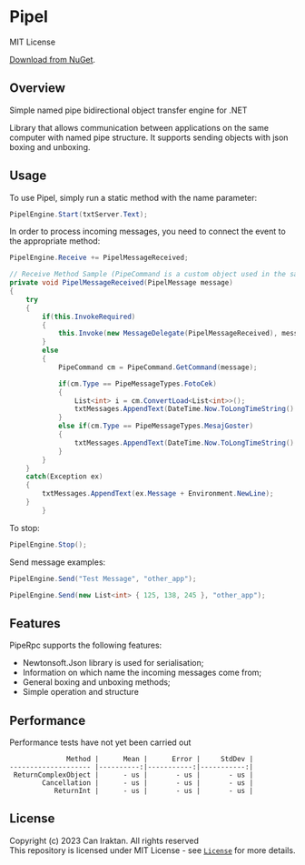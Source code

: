 # Pipel

MIT License

[Download from NuGet](https://www.nuget.org/packages/Pipel).

## Overview

Simple named pipe bidirectional object transfer engine for .NET

Library that allows communication between applications on the same computer with named pipe structure. It supports sending objects with json boxing and unboxing.

## Usage

To use Pipel, simply run a static method with the name parameter:

```csharp
PipelEngine.Start(txtServer.Text);
```

In order to process incoming messages, you need to connect the event to the appropriate method:
```csharp
PipelEngine.Receive += PipelMessageReceived;

// Receive Method Sample (PipeCommand is a custom object used in the sample application)
private void PipelMessageReceived(PipelMessage message)
{
    try
    {
        if(this.InvokeRequired)
        {
            this.Invoke(new MessageDelegate(PipelMessageReceived), message);
        }
        else
        {
            PipeCommand cm = PipeCommand.GetCommand(message);

            if(cm.Type == PipeMessageTypes.FotoCek)
            {
                List<int> i = cm.ConvertLoad<List<int>>();
                txtMessages.AppendText(DateTime.Now.ToLongTimeString() + ":(Object) " + cm.Load + Environment.NewLine);
            }
            else if(cm.Type == PipeMessageTypes.MesajGoster)
            {
                txtMessages.AppendText(DateTime.Now.ToLongTimeString() + ":(Text) " + cm.Load + Environment.NewLine);
            }
        }
    }
    catch(Exception ex)
    {
        txtMessages.AppendText(ex.Message + Environment.NewLine);
    }
        }
```

To stop:
```csharp
PipelEngine.Stop();
```

Send message examples:
```csharp
PipelEngine.Send("Test Message", "other_app");

PipelEngine.Send(new List<int> { 125, 138, 245 }, "other_app");
```

## Features

PipeRpc supports the following features:

* Newtonsoft.Json library is used for serialisation;
* Information on which name the incoming messages come from;
* General boxing and unboxing methods;
* Simple operation and structure


## Performance

Performance tests have not yet been carried out
```
              Method |      Mean |      Error |     StdDev |
-------------------- |----------:|-----------:|-----------:|
 ReturnComplexObject |      - us |       - us |       - us |
        Cancellation |      - us |       - us |       - us |
           ReturnInt |      - us |       - us |       - us |
```

## License
Copyright (c) 2023 Can Iraktan. All rights reserved  
This repository is licensed under  MIT License - see [`License`](LICENSE) for more details.
